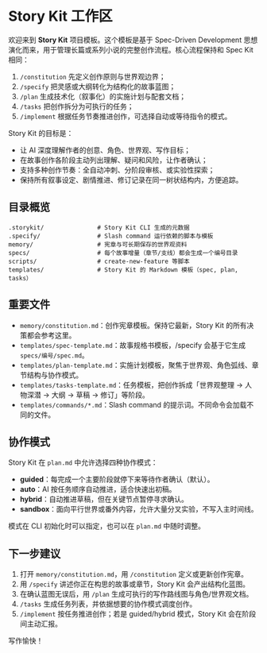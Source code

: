# Story Kit 工作区

欢迎来到 **Story Kit** 项目模板。这个模板是基于 Spec-Driven Development 思想演化而来，用于管理长篇或系列小说的完整创作流程。核心流程保持和 Spec Kit 相同：

1. `/constitution` 先定义创作原则与世界观边界；
2. `/specify` 把灵感或大纲转化为结构化的故事蓝图；
3. `/plan` 生成技术化（叙事化）的实施计划与配套文档；
4. `/tasks` 把创作拆分为可执行的任务；
5. `/implement` 根据任务节奏推进创作，可选择自动或等待指令的模式。

Story Kit 的目标是：

- 让 AI 深度理解作者的创意、角色、世界观、写作目标；
- 在故事创作各阶段主动列出理解、疑问和风险，让作者确认；
- 支持多种创作节奏：全自动冲刺、分阶段审核、或实验性探索；
- 保持所有叙事设定、剧情推进、修订记录在同一树状结构内，方便追踪。

## 目录概览

```
.storykit/               # Story Kit CLI 生成的元数据
.specify/                # Slash command 运行依赖的脚本与模板
memory/                  # 宪章与可长期保存的世界观资料
specs/                   # 每个故事增量（章节/支线）都会生成一个编号目录
scripts/                 # create-new-feature 等脚本
templates/               # Story Kit 的 Markdown 模板（spec, plan, tasks）
```

## 重要文件

- `memory/constitution.md`：创作宪章模板。保持它最新，Story Kit 的所有决策都会参考这里。
- `templates/spec-template.md`：故事规格书模板，/specify 会基于它生成 `specs/编号/spec.md`。
- `templates/plan-template.md`：实施计划模板，聚焦于世界观、角色弧线、章节结构与协作模式。
- `templates/tasks-template.md`：任务模板，把创作拆成「世界观整理 → 人物深潜 → 大纲 → 草稿 → 修订」等阶段。
- `templates/commands/*.md`：Slash command 的提示词。不同命令会加载不同的文件。

## 协作模式

Story Kit 在 `plan.md` 中允许选择四种协作模式：

- **guided**：每完成一个主要阶段就停下来等待作者确认（默认）。
- **auto**：AI 按任务顺序自动推进，适合快速出初稿。
- **hybrid**：自动推进草稿，但在关键节点暂停寻求确认。
- **sandbox**：面向平行世界或番外内容，允许大量分叉实验，不写入主时间线。

模式在 CLI 初始化时可以指定，也可以在 `plan.md` 中随时调整。

## 下一步建议

1. 打开 `memory/constitution.md`，用 `/constitution` 定义或更新创作宪章。
2. 用 `/specify` 讲述你正在构思的故事或章节，Story Kit 会产出结构化蓝图。
3. 在确认蓝图无误后，用 `/plan` 生成可执行的写作路线图与角色/世界观文档。
4. `/tasks` 生成任务列表，并依据想要的协作模式调度创作。
5. `/implement` 按任务推进创作；若是 guided/hybrid 模式，Story Kit 会在阶段间主动汇报。

写作愉快！
